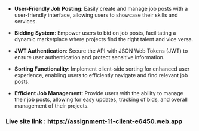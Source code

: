 - **User-Friendly Job Posting**: Easily create and manage job posts with a user-friendly interface, allowing users to showcase their skills and services.

- **Bidding System**: Empower users to bid on job posts, facilitating a dynamic marketplace where projects find the right talent and vice versa.

- **JWT Authentication**: Secure the API with JSON Web Tokens (JWT) to ensure user authentication and protect sensitive information.

- **Sorting Functionality**: Implement client-side sorting for enhanced user experience, enabling users to efficiently navigate and find relevant job posts.

- **Efficient Job Management**: Provide users with the ability to manage their job posts, allowing for easy updates, tracking of bids, and overall management of their projects.

### Live site link : https://assignment-11-client-e6450.web.app
